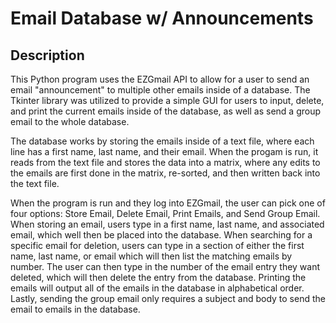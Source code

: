 # Email Database w/ Announcements

<h2>Description</h2>
<p>This Python program uses the EZGmail API to allow for a user to send an email "announcement" to multiple other emails inside of a database. The Tkinter library was utilized to provide a simple GUI for users to input, delete, and print the current emails inside of the database, as well as send a group email to the whole database.</p>
<p>The database works by storing the emails inside of a text file, where each line has a first name, last name, and their email. When the progam is run, it reads from the text file and stores the data into a matrix, where any edits to the emails are first done in the matrix, re-sorted, and then written back into the text file.</p>
<p>When the program is run and they log into EZGmail, the user can pick one of four options: Store Email, Delete Email, Print Emails, and Send Group Email. When storing an email, users type in a first name, last name, and associated email, which well then be placed into the database. When searching for a specific email for deletion, users can type in a section of either the first name, last name, or email which will then list the matching emails by number. The user can then type in the number of the email entry they want deleted, which will then delete the entry from the database. Printing the emails will output all of the emails in the database in alphabetical order. Lastly, sending the group email only requires a subject and body to send the email to emails in the database.</p>
